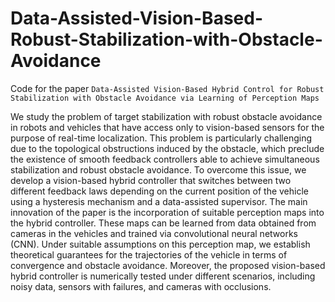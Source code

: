 # Data-Assisted-Vision-Based-Robust-Stabilization-with-Obstacle-Avoidance

Code for the paper `Data-Assisted Vision-Based Hybrid Control for Robust Stabilization with Obstacle Avoidance via Learning of Perception Maps`

We study the problem of target stabilization with robust obstacle avoidance in robots and vehicles that have access only to vision-based sensors for the purpose of real-time localization. This problem is particularly challenging due to the topological obstructions induced by the obstacle, which preclude the existence of smooth feedback controllers able to achieve simultaneous stabilization and robust obstacle avoidance. To overcome this issue, we develop a vision-based hybrid controller that switches between two different feedback laws depending on the current position of the vehicle using a hysteresis mechanism and a data-assisted supervisor. The main innovation of the paper is the incorporation of suitable perception maps into the hybrid controller. These maps can be learned from data obtained from cameras in the vehicles and trained via convolutional neural networks (CNN). Under suitable assumptions on this perception map, we establish theoretical guarantees for the trajectories of the vehicle in terms of convergence and obstacle avoidance. Moreover, the proposed vision-based hybrid controller is numerically tested under different scenarios, including noisy data, sensors with failures, and cameras with occlusions.
